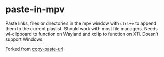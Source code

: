 # **paste-in-mpv**

Paste links, files or directories in the mpv window with `ctrl+v` to append them to the current playlist. Should work with most file managers. Needs wl-clipboard to function on Wayland and xclip to function on X11. Doesn't support Windows.

Forked from [copy-paste-url](https://github.com/elhirchek/copy-paste-url.git)

